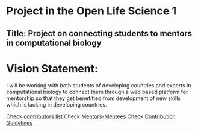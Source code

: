 # Project in the Open Life Science 1

## Title: Project on connecting students to mentors in computational biology
# Vision Statement:
I will be working with both students of developing countries and experts in computational biology to connect them through a web based
platform for mentorship so that they get benefitted from development of new skills which is lacking in developing countries.

Check [contributors list](./contributors.md)
Check [Mentors-Mentees](./Mentors-Mentees/Names.md)
Check [Contribution Guidelines](./CONTRIBUTING.md)



